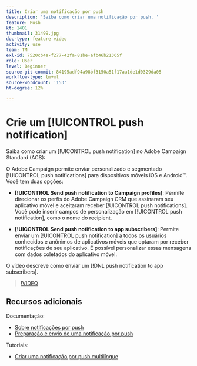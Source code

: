 ```yaml
---
title: Criar uma notificação por push
description: 'Saiba como criar uma notificação por push. '
feature: Push
kt: 1401
thumbnail: 31499.jpg
doc-type: feature video
activity: use
team: TM
exl-id: 7520cb4a-f277-42fa-81be-afb46b21365f
role: User
level: Beginner
source-git-commit: 84195adf94a98bf3150a51f17aa1de1d0329da05
workflow-type: tm+mt
source-wordcount: '153'
ht-degree: 12%

---
```


# Crie um [!UICONTROL push notification]

Saiba como criar um [!UICONTROL push notification] no Adobe Campaign Standard (ACS):

O Adobe Campaign permite enviar personalizado e segmentado [!UICONTROL push notifications] para dispositivos móveis iOS e Android™. Você tem duas opções:

* **[!UICONTROL Send push notification to Campaign profiles]**: Permite direcionar os perfis do Adobe Campaign CRM que assinaram seu aplicativo móvel e aceitaram receber [!UICONTROL push notifications]. Você pode inserir campos de personalização em [!UICONTROL push notification], como o nome do recipient.

* **[!UICONTROL Send push notification to app subscribers]**: Permite enviar um [!UICONTROL push notification] a todos os usuários conhecidos e anônimos de aplicativos móveis que optaram por receber notificações de seu aplicativo. É possível personalizar essas mensagens com dados coletados do aplicativo móvel.

O vídeo descreve como enviar um [!DNL push notification to app subscribers].

>[!VIDEO](https://video.tv.adobe.com/v/31499?quality=12)

## Recursos adicionais

Documentação:

* [Sobre notificações por push](https://experienceleague.adobe.com/docs/campaign-standard/using/communication-channels/push-notifications/about-push-notifications.html)
* [Preparação e envio de uma notificação por push](https://experienceleague.adobe.com/docs/campaign-standard/using/communication-channels/push-notifications/preparing-and-sending-a-push-notification.html)

Tutoriais:

* [Criar uma notificação por push multilíngue](/help/communication-channels/mobile/push-notifications/creating-multilingual-push-notifications.md)
